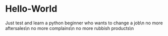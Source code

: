 # Hello-World
Just test and learn
a python beginner who wants to change a job\n
no more aftersales\n
no more complains\n
no more rubbish products\n
